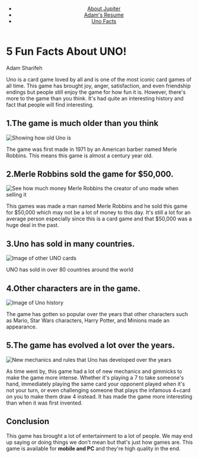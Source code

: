 <!Doctype html>
<html lang="en">
<head>
  <meta charset="utf-8">
  <title>Uno Facts</title>
</head>
<body>
<header>
  <nav>
    <ul>
      <li><a href="project-1-jupiter.html">About Jupiter</a></li>
      <li><a href="resume.html">Adam's Resume</a></li>
      <li><a href="project-1-uno.html">Uno Facts</a></li>
    </ul>
  </nav>
</header>
  <div>
  <h1>5 Fun Facts About UNO!</h1>
  <p>Adam Sharifeh</p>
  <p>Uno is a card game loved by all and is one of the most iconic card games of all time. This game has brought joy, anger, satisfaction, and even friendship endings but people still enjoy the game for how fun it is. However, there's more to the game than you think. It's had quite an interesting history and fact that people will find interesting.</p>
  </div>
<section>
    <h2>1.The game is much older than you think</h2>
    <img src="media/image4.png" alt="Showing how old Uno is">
    <p>The game was first made in 1971 by an American barber named Merle Robbins. This means this game is almost a century year old.</p>
    <h2>2.Merle Robbins sold the game for $50,000.</h2>
    <img src="media/image5.jpeg" alt="See how much money Merle Robbins the creator of uno made when selling it">
    <p>This games was made a man named Merle Robbins and he sold this game for $50,000 which may not be a lot of money to this day. It's still a lot for an average person especially since this is a card game and that $50,000 was a huge deal in the past.</p>
  </section> 
    
  <section>
    <h2>3.Uno has sold in many countries.</h2>
    <img src="media/image6.png" alt="Image of other UNO cards">
    <p>UNO has sold in over 80 countries around the world</p>
  </section>
  
  <section>
    <h2>4.Other characters are in the game.</h2>
    <img src="media/image7.jpeg" alt="Image of Uno history">
    <p> The game has gotten so popular over the years that other characters such as Mario, Star Wars characters, Harry Potter, and Minions made an appearance.</p>                                             
  </section>
  
  <section>
    <h2>5.The game has evolved a lot over the years.</h2>
    <img src="media/image8.png" alt="New mechanics and rules that Uno has developed over the years">
    <p>As time went by, this game had a lot of new mechanics and gimmicks to make the game more intense. Whether it's playing a 7 to take someone's hand, immediately playing the same card your opponent played when it's not your turn, or even challenging someone that plays the infamous 4+card on you to make them draw 4 instead. It has made the game more interesting than when it was first invented.</p>
  </section> 
  
  <h2>Conclusion</h2>
  <p>This game has brought a lot of entertainment to a lot of people. We may end up saying or doing things we don't mean but that's just how games are. This game is available for <strong>mobile and PC</strong> and they're high quality in the end.</p>
</body>
</html>
